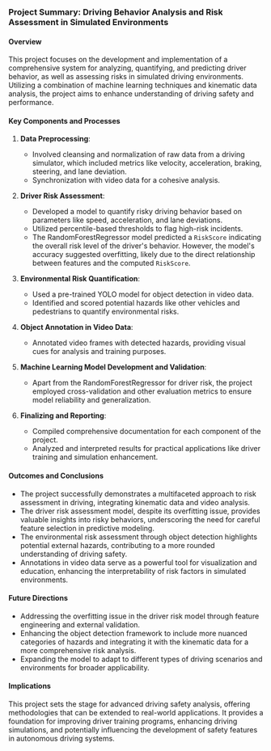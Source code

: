 ### Project Summary: Driving Behavior Analysis and Risk Assessment in Simulated Environments

#### Overview

This project focuses on the development and implementation of a comprehensive system for analyzing, quantifying, and predicting driver behavior, as well as assessing risks in simulated driving environments. Utilizing a combination of machine learning techniques and kinematic data analysis, the project aims to enhance understanding of driving safety and performance.

#### Key Components and Processes

1. **Data Preprocessing**: 
   - Involved cleansing and normalization of raw data from a driving simulator, which included metrics like velocity, acceleration, braking, steering, and lane deviation.
   - Synchronization with video data for a cohesive analysis.

2. **Driver Risk Assessment**: 
   - Developed a model to quantify risky driving behavior based on parameters like speed, acceleration, and lane deviations.
   - Utilized percentile-based thresholds to flag high-risk incidents.
   - The RandomForestRegressor model predicted a `RiskScore` indicating the overall risk level of the driver's behavior. However, the model's accuracy suggested overfitting, likely due to the direct relationship between features and the computed `RiskScore`.

3. **Environmental Risk Quantification**: 
   - Used a pre-trained YOLO model for object detection in video data.
   - Identified and scored potential hazards like other vehicles and pedestrians to quantify environmental risks.

4. **Object Annotation in Video Data**: 
   - Annotated video frames with detected hazards, providing visual cues for analysis and training purposes.

5. **Machine Learning Model Development and Validation**: 
   - Apart from the RandomForestRegressor for driver risk, the project employed cross-validation and other evaluation metrics to ensure model reliability and generalization.

6. **Finalizing and Reporting**: 
   - Compiled comprehensive documentation for each component of the project.
   - Analyzed and interpreted results for practical applications like driver training and simulation enhancement.

#### Outcomes and Conclusions

- The project successfully demonstrates a multifaceted approach to risk assessment in driving, integrating kinematic data and video analysis.
- The driver risk assessment model, despite its overfitting issue, provides valuable insights into risky behaviors, underscoring the need for careful feature selection in predictive modeling.
- The environmental risk assessment through object detection highlights potential external hazards, contributing to a more rounded understanding of driving safety.
- Annotations in video data serve as a powerful tool for visualization and education, enhancing the interpretability of risk factors in simulated environments.

#### Future Directions

- Addressing the overfitting issue in the driver risk model through feature engineering and external validation.
- Enhancing the object detection framework to include more nuanced categories of hazards and integrating it with the kinematic data for a more comprehensive risk analysis.
- Expanding the model to adapt to different types of driving scenarios and environments for broader applicability.

#### Implications

This project sets the stage for advanced driving safety analysis, offering methodologies that can be extended to real-world applications. It provides a foundation for improving driver training programs, enhancing driving simulations, and potentially influencing the development of safety features in autonomous driving systems.

